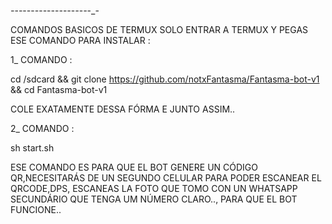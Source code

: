 _-_-_-_-_-_-_-_-_-_-_-_-_-_-_-_-_-_-_-_-_-

COMANDOS BASICOS DE TERMUX SOLO ENTRAR A  TERMUX Y PEGAS ESE COMANDO PARA INSTALAR :

1_ COMANDO : 

cd /sdcard && git clone https://github.com/notxFantasma/Fantasma-bot-v1 && cd Fantasma-bot-v1

COLE EXATAMENTE DESSA FÓRMA E JUNTO ASSIM.. 

2_ COMANDO :

sh start.sh 


ESE COMANDO ES PARA QUE EL BOT GENERE UN CÓDIGO QR,NECESITARÁS  DE UN SEGUNDO CELULAR PARA PODER ESCANEAR EL QRCODE,DPS, ESCANEAS LA FOTO QUE TOMO CON UN WHATSAPP SECUNDÁRIO QUE TENGA UM NÚMERO CLARO.., PARA QUE EL BOT FUNCIONE.. 
